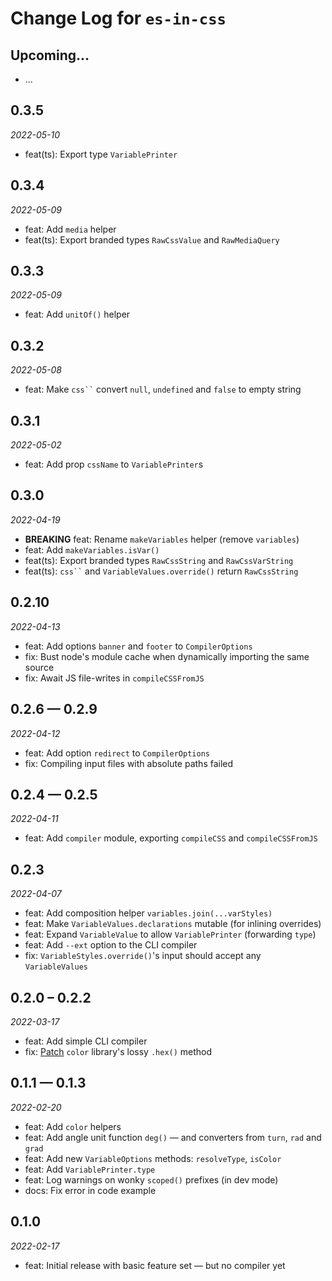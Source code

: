 # Change Log for `es-in-css`

## Upcoming...

- ... <!-- Add new lines here. -->

## 0.3.5

_2022-05-10_

- feat(ts): Export type `VariablePrinter`

## 0.3.4

_2022-05-09_

- feat: Add `media` helper
- feat(ts): Export branded types `RawCssValue` and `RawMediaQuery`

## 0.3.3

_2022-05-09_

- feat: Add `unitOf()` helper

## 0.3.2

_2022-05-08_

- feat: Make ` css`` ` convert `null`, `undefined` and `false` to empty string

## 0.3.1

_2022-05-02_

- feat: Add prop `cssName` to `VariablePrinter`s

## 0.3.0

_2022-04-19_

- **BREAKING** feat: Rename `makeVariables` helper (remove `variables`)
- feat: Add `makeVariables.isVar()`
- feat(ts): Export branded types `RawCssString` and `RawCssVarString`
- feat(ts): ` css`` ` and `VariableValues.override()` return `RawCssString`

## 0.2.10

_2022-04-13_

- feat: Add options `banner` and `footer` to `CompilerOptions`
- fix: Bust node's module cache when dynamically importing the same source
- fix: Await JS file-writes in `compileCSSFromJS`

## 0.2.6 — 0.2.9

_2022-04-12_

- feat: Add option `redirect` to `CompilerOptions`
- fix: Compiling input files with absolute paths failed

## 0.2.4 — 0.2.5

_2022-04-11_

- feat: Add `compiler` module, exporting `compileCSS` and `compileCSSFromJS`

## 0.2.3

_2022-04-07_

- feat: Add composition helper `variables.join(...varStyles)`
- feat: Make `VariableValues.declarations` mutable (for inlining overrides)
- feat: Expand `VariableValue` to allow `VariablePrinter` (forwarding `type`)
- feat: Add `--ext` option to the CLI compiler
- fix: `VariableStyles.override()`'s input should accept any `VariableValues`

## 0.2.0 – 0.2.2

_2022-03-17_

- feat: Add simple CLI compiler
- fix: [Patch](https://github.com/maranomynet/es-in-css/commit/56b9dd0a)
  `color` library's lossy `.hex()` method

## 0.1.1 — 0.1.3

_2022-02-20_

- feat: Add `color` helpers
- feat: Add angle unit function `deg()` — and converters from `turn`, `rad`
  and `grad`
- feat: Add new `VariableOptions` methods: `resolveType`, `isColor`
- feat: Add `VariablePrinter.type`
- feat: Log warnings on wonky `scoped()` prefixes (in dev mode)
- docs: Fix error in code example

## 0.1.0

_2022-02-17_

- feat: Initial release with basic feature set — but no compiler yet
